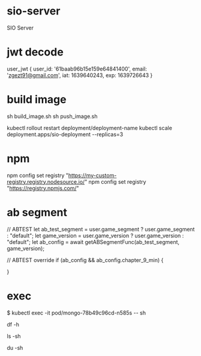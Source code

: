 # sio-server
SIO Server


# jwt decode

user_jwt
{
    user_id: '61baab96b15e159e64841400',
    email: 'zgezt91@gmail.com',
    iat: 1639640243,
    exp: 1639726643
}

# build image

sh build_image.sh
sh push_image.sh

kubectl rollout restart deployment/deployment-name
kubectl scale deployment.apps/sio-deployment --replicas=3

# npm

npm config set registry "https://my-custom-registry.registry.nodesource.io/"
npm config set registry "https://registry.npmjs.com/"


# ab segment

// ABTEST
let ab_test_segment = user.game_segment ? user.game_segment : "default";
let game_version = user.game_version ? user.game_version : "default";
let ab_config = await getABSegmentFunc(ab_test_segment, game_version);


// ABTEST override
if (ab_config && ab_config.chapter_9_min) {
    
}


# exec
$ kubectl exec -it pod/mongo-78b49c96cd-n585s -- sh

df -h

ls -sh

du -sh